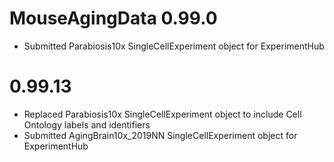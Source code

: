 # MouseAgingData 0.99.0

- Submitted Parabiosis10x SingleCellExperiment object for ExperimentHub

# 0.99.13

- Replaced Parabiosis10x SingleCellExperiment object to include Cell Ontology
    labels and identifiers
- Submitted AgingBrain10x_2019NN SingleCellExperiment object for ExperimentHub

